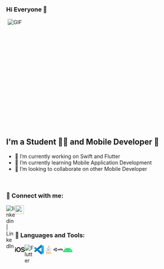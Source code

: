 ### Hi Everyone 👋

<img align="right" alt="GIF" src="https://github.com/abhisheknaiidu/abhisheknaiidu/blob/master/code.gif?raw=true" width="500" height="320" />




## I'm a Student 👨‍🎓 and Mobile Developer 🚀


- 🔭 I’m currently working on Swift and Flutter
- 🌱 I’m currently learning Mobile Application Development
- 👯 I’m looking to collaborate on other Mobile Developer
 <br />

### 📩 Connect with me:

[<img align="left" alt="linkedin | LinkedIn" width="24px" src="https://raw.githubusercontent.com/peterthehan/peterthehan/master/assets/linkedin.svg" />][linkedin]
[<img align="left" height="24" width="24" src="https://cdn.jsdelivr.net/npm/simple-icons@v4/icons/instagram.svg" />][instagram]
<br />

[instagram]: https://www.instagram.com/muratttkucukk/
[linkedin]: https://www.linkedin.com/in/murat-kucuk/
<br />

### 🔧 Languages and Tools:


[<img align="left" alt="Ios" width="26px" src="https://raw.githubusercontent.com/github/explore/cebd63002168a05a6a642f309227eefeccd92950/topics/ios/ios.png" />][ios]
[<img align="left" alt="Flutter" width="26px"
src="[[https://docs.flutter.dev/assets/images/flutter-logo-sharing.png](https://cdn.dribbble.com/users/1622791/screenshots/11174104/flutter_intro.png)](https://play-lh.googleusercontent.com/5e7z5YCt7fplN4qndpYzpJjYmuzM2WSrfs35KxnEw-Ku1sClHRWHoIDSw3a3YS5WpGcI)" />][flutter]
[<img align="left" alt="Visual Studio Code" width="26px" src="https://raw.githubusercontent.com/github/explore/80688e429a7d4ef2fca1e82350fe8e3517d3494d/topics/visual-studio-code/visual-studio-code.png" />][vsCode]
[<img align="left" alt="Java" width="26px" src="https://raw.githubusercontent.com/github/explore/cebd63002168a05a6a642f309227eefeccd92950/topics/java/java.png" />][Java]
[<img align="left" alt="Java" width="26px" src="https://raw.githubusercontent.com/github/explore/cebd63002168a05a6a642f309227eefeccd92950/topics/unity/unity.png" />][Unity]
[<img align="left" alt="Android" width="26px" src="https://raw.githubusercontent.com/github/explore/80688e429a7d4ef2fca1e82350fe8e3517d3494d/topics/android/android.png" />][android]
<br />

[ios]: https://www.apple.com/ios/ios-15/
[vsCode]: https://code.visualstudio.com/
[Java]: https://www.java.com/
[Unity]: https://unity.com/
[android]: https://www.android.com/
[flutter]: https://flutter.dev/


